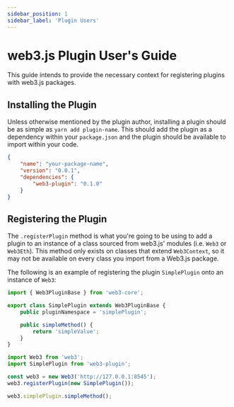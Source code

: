 ```yaml
---
sidebar_position: 1
sidebar_label: 'Plugin Users'
---
```


# web3.js Plugin User's Guide

This guide intends to provide the necessary context for registering plugins with web3.js packages.

## Installing the Plugin

Unless otherwise mentioned by the plugin author, installing a plugin should be as simple as `yarn add plugin-name`. This should add the plugin as a dependency within your `package.json` and the plugin should be available to import within your code.

```json
{
	"name": "your-package-name",
	"version": "0.0.1",
	"dependencies": {
		"web3-plugin": "0.1.0"
	}
}
```

## Registering the Plugin

The `.registerPlugin` method is what you're going to be using to add a plugin to an instance of a class sourced from web3.js' modules (i.e. `Web3` or `Web3Eth`). This method only exists on classes that extend `Web3Context`, so it may not be available on every class you import from a Web3.js package.

The following is an example of registering the plugin `SimplePlugin` onto an instance of `Web3`:

```typescript
import { Web3PluginBase } from 'web3-core';

export class SimplePlugin extends Web3PluginBase {
	public pluginNamespace = 'simplePlugin';

	public simpleMethod() {
		return 'simpleValue';
	}
}
```

```typescript
import Web3 from 'web3';
import SimplePlugin from 'web3-plugin';

const web3 = new Web3('http://127.0.0.1:8545');
web3.registerPlugin(new SimplePlugin());

web3.simplePlugin.simpleMethod();
```
